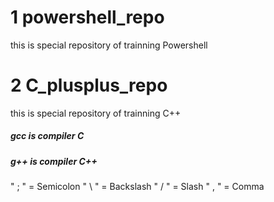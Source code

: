 # 1 powershell_repo 
this is special repository of trainning Powershell

# 2 C_plusplus_repo
this is special repository of trainning C++

  ##### gcc is compiler __C__
  ##### g++ is compiler **C++**

  " ; " = Semicolon
  " \ " = Backslash
  " / " = Slash
  " , " = Comma
